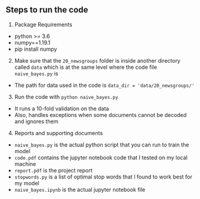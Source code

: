 ## Steps to run the code

1. Package Requirements
- python >= 3.6
- numpy==1.19.1
- pip install numpy

2. Make sure that the `20_newsgroups` folder is inside another directory called `data` which is at the same level where the code file `naive_bayes.py` is
- The path for data used in the code is `data_dir = 'data/20_newsgroups/'` 

3. Run the code with `python naive_bayes.py`
- It runs a 10-fold validation on the data
- Also, handles exceptions when some documents cannot be decoded and ignores them

4. Reports and supporting documents
- `naive_bayes.py` is the actual python script that you can run to train the model
- `code.pdf` contains the jupyter notebook code that I tested on my local machine
- `report.pdf` is the project report
- `stopwords.py` is a list of optimal stop words that I found to work best for my model
- `naive_bayes.ipynb` is the actual jupyter notebook file
